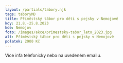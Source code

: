 ```yaml
---
layout: /partials/tabory.njk
tags: taboryMD
title: Příměstský tábor pro děti s pejsky v Nemojově
kdy: 21.8.-25.8.2023
kde: Nemojov
foto: /images/akce/primestsky-tabor_leto_2023.jpg
alt: Příměstský tábor pro děti s pejsky v Nemojově
polatek: 2900 Kč
---
```

V﻿íce infa telefonicky nebo na uvedeném emailu.